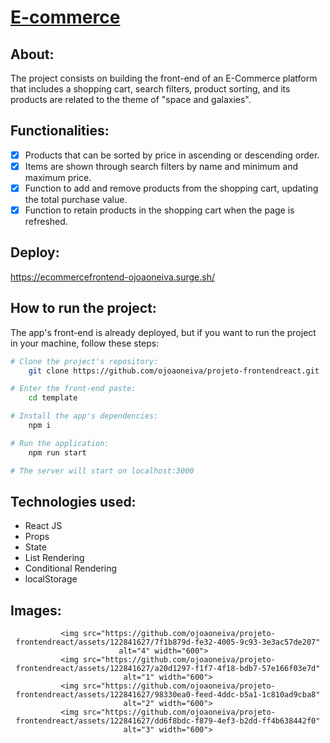 # [E-commerce](https://ecommercefrontend-ojoaoneiva.surge.sh/)

## About:
The project consists on building the front-end of an E-Commerce platform that includes a shopping cart, search filters, product sorting, and its products are related to the theme of "space and galaxies".

## Functionalities:
- [x]  Products that can be sorted by price in ascending or descending order.
- [x]  Items are shown through search filters by name and minimum and maximum price.
- [x]  Function to add and remove products from the shopping cart, updating the total purchase value.
- [x]  Function to retain products in the shopping cart when the page is refreshed.

## Deploy:
https://ecommercefrontend-ojoaoneiva.surge.sh/

## How to run the project:
The app's front-end is already deployed, but if you want to run the project in your machine, follow these steps:

```bash
# Clone the project's repository:
    git clone https://github.com/ojoaoneiva/projeto-frontendreact.git

# Enter the front-end paste:
    cd template

# Install the app's dependencies:
    npm i

# Run the application:
    npm run start

# The server will start on localhost:3000
```

## Technologies used:
- React JS
- Props
- State
- List Rendering
- Conditional Rendering
- localStorage

## Images:

<div div align="center">
  
    <img src="https://github.com/ojoaoneiva/projeto-frontendreact/assets/122841627/7f1b879d-fe32-4005-9c93-3e3ac57de207" alt="4" width="600">  
    <img src="https://github.com/ojoaoneiva/projeto-frontendreact/assets/122841627/a20d1297-f1f7-4f18-bdb7-57e166f03e7d" alt="1" width="600">
    <img src="https://github.com/ojoaoneiva/projeto-frontendreact/assets/122841627/98330ea0-feed-4ddc-b5a1-1c810ad9cba8" alt="2" width="600">
    <img src="https://github.com/ojoaoneiva/projeto-frontendreact/assets/122841627/dd6f8bdc-f879-4ef3-b2dd-ff4b638442f0" alt="3" width="600">
</div>
